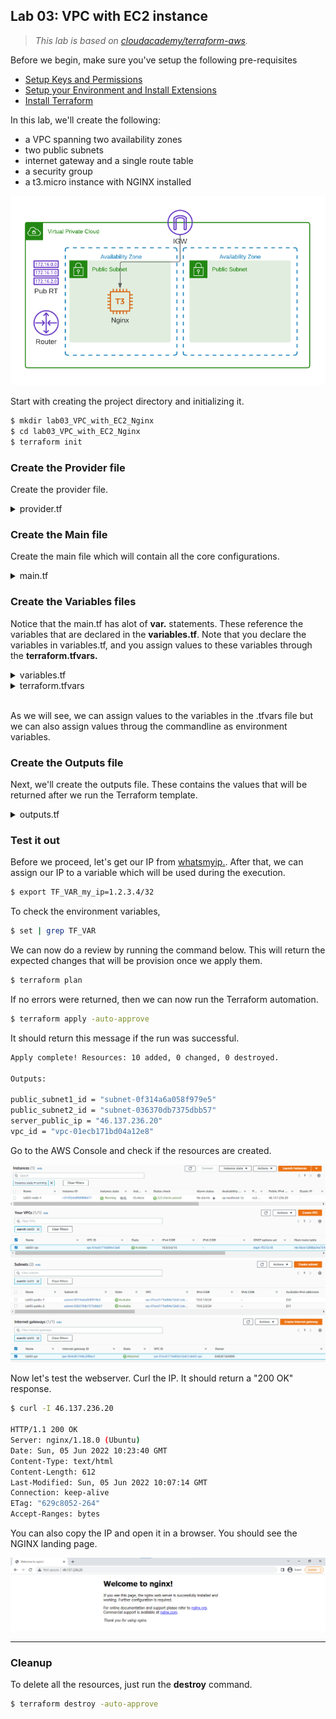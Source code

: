 
## Lab 03: VPC with EC2 instance

> *This lab is based on [cloudacademy/terraform-aws](https://github.com/cloudacademy/terraform-aws).*

Before we begin, make sure you've setup the following pre-requisites

  - [Setup Keys and Permissions](../README.md#pre-requisites)
  - [Setup your Environment and Install Extensions](../README.md#pre-requisites) 
  - [Install Terraform](../README.md#pre-requisites) 

In this lab, we'll create the following:

- a VPC spanning two availability zones
- two public subnets
- internet gateway and a single route table
- a security group
- a t3.micro instance with NGINX installed

![](../Images/lab3ex11.png)  


Start with creating the project directory and initializing it.

```bash
$ mkdir lab03_VPC_with_EC2_Nginx
$ cd lab03_VPC_with_EC2_Nginx
$ terraform init
```

### Create the Provider file

Create the provider file.

<details><summary> provider.tf </summary>
 
```bash
 terraform {
  required_version = ">= 0.12"

  required_providers {
    aws = {
      source  = "hashicorp/aws"
      version = ">= 4.16.0"
    }
  }
}

provider "aws" {
  region                   = var.aws_region
  shared_credentials_files = var.my_credentials
  profile                  = var.my_profile
}

```
 
</details>

### Create the Main file

Create the main file which will contain all the core configurations.

<details><summary> main.tf </summary>
 
```bash
# lab03_VPC_with_EC2_Nginx
#--------------------------------------------------------------
# This terraform template deploys a VPC with 2 public subnets
# that has a security group, an internet gateway, and a 
# single route table. 
# An EC2 is also created with Nginx installe.

#--------------------------------------------------------------

# Creates the VPC.
resource "aws_vpc" "lab03-vpc" {
  cidr_block           = "10.0.0.0/16"
  instance_tenancy     = "default"
  enable_dns_support   = "true"
  enable_dns_hostnames = "true"

  tags = {
    Name = "lab03-vpc"
  }
}

# Creates the first public subnet.
resource "aws_subnet" "lab03-public-1" {
  vpc_id                  = aws_vpc.lab03-vpc.id
  cidr_block              = "10.0.1.0/24"
  map_public_ip_on_launch = true
  availability_zone       = var.avail_zones[0]

  tags = {
    Name = "lab03-public-1"
    Type = "Public"
  }
}

# Creates the second public subnet.
resource "aws_subnet" "lab03-public-2" {
  vpc_id                  = aws_vpc.lab03-vpc.id
  cidr_block              = "10.0.2.0/24"
  map_public_ip_on_launch = true
  availability_zone       = var.avail_zones[1]

  tags = {
    Name = "lab03-public-2"
    Type = "Public"
  }
}

# Creates the internet gateway.
resource "aws_internet_gateway" "lab03-gw" {
  vpc_id = aws_vpc.lab03-vpc.id

  tags = {
    Name = "lab03-gw"
  }
}

# Creates the route table.
resource "aws_route_table" "lab03-route-table" {
  vpc_id = aws_vpc.lab03-vpc.id

  route {
    cidr_block = "0.0.0.0/0"
    gateway_id = aws_internet_gateway.lab03-gw.id
  }

  tags = {
    Name = "lab03-route-table"
  }
}

# Associates the route table to the first public subnet
resource "aws_route_table_association" "lab03-route-assoc-1" {
  subnet_id      = aws_subnet.lab03-public-1.id
  route_table_id = aws_route_table.lab03-route-table.id
}

# Associates the route table to the second public subnet
resource "aws_route_table_association" "lab03-route-assoc-2" {
  subnet_id      = aws_subnet.lab03-public-2.id
  route_table_id = aws_route_table.lab03-route-table.id
}

# Creates the security group for the EC2-Nginx server.
resource "aws_security_group" "lab03-secgroup-1" {
  name        = "lab03-secgroup-1"
  description = "Allow web server network traffic"
  vpc_id      = aws_vpc.lab03-vpc.id

  ingress {
    description = "SSH from my IP"
    from_port   = 22
    to_port     = 22
    protocol    = "tcp"
    cidr_blocks = [var.my_ip]
  }

  ingress {
    description = "HTTP from anywhere"
    from_port   = 80
    to_port     = 80
    protocol    = "tcp"
    cidr_blocks = ["0.0.0.0/0"]
  }

  egress {
    from_port   = 0
    to_port     = 0
    protocol    = "-1"
    cidr_blocks = ["0.0.0.0/0"]
  }

  tags = {
    Name = "lab03-secgroup-1"
  }
}

# Creates the EC2 instance with NGINX installed
resource "aws_instance" "lab03-node-1" {
  instance_type               = var.instance_type
  ami                         = var.amis[var.aws_region]
  key_name                    = aws_key_pair.lab03-keypair.id
  vpc_security_group_ids      = [aws_security_group.lab03-secgroup-1.id]
  subnet_id                   = aws_subnet.lab03-public-1.id
  associate_public_ip_address = true
  user_data                   = file("webserver.tpl")

  root_block_device {
    volume_size = 10
  }

  tags = {
    Name = "lab03-node-1"
  }
}

# Imports the keypair
resource "aws_key_pair" "lab03-keypair" {
  key_name   = "lab03-keypair"
  public_key = file("~/.ssh/tf-keypair.pub")
}
```
</details>

### Create the Variables files

Notice that the main.tf has alot of **var.** statements. These reference the variables that are declared in the **variables.tf**. Note that you declare the variables in variables.tf, and you assign values to these variables through the **terraform.tfvars.**

<details><summary> variables.tf </summary>
 
```bash
# Variables for setting up terraform

variable "aws_region" {
  description = "AWS region"
  type        = string
}

variable "my_credentials" {
  description = "Credentials to be used to connect to AWS"
  type        = list(string)
}

variable "my_profile" {
  description = "Profile to be used to connect to AWS"
  type        = string
}

# Variables for creating the VPC and EC2 instances

variable "instance_type" {
  type = string
}

variable "avail_zones" {
  type = list(string)
}

variable "my_ip" {
  type = string
}

variable "amis" {
  type = map(any)
  default = {
    "ap-southeast-1" : "ami-04d9e855d716f9c99"
    "ap-northeast-1" : "ami-081ce1b631be2b337"
  }
}
```
 
</details>

<details><summary> terraform.tfvars </summary>
 
```bash
# Variables for setting up terraform
aws_region     = "ap-southeast-1"
my_credentials = ["/mnt/c/Users/Eden.Jose/.aws/credentials"]
my_profile     = "vscode-dev"

# Variables for creating the VPC and EC2 instances
avail_zones   = ["ap-southeast-1a", "ap-southeast-1b", "ap-southeast-1c"]
instance_type = "t3.micro"
```

</details>
</br>

As we will see, we can assign values to the variables in the .tfvars file but we can also assign values throug the commandline as environment variables.

### Create the Outputs file

Next, we'll create the outputs file. These contains the values that will be returned after we run the Terraform template.

<details><summary> outputs.tf </summary>
 
```bash
output "vpc_id" {
  value = aws_vpc.lab03-vpc.id
}

output "public_subnet1_id" {
  value = aws_subnet.lab03-public-1.id
}

output "public_subnet2_id" {
  value = aws_subnet.lab03-public-2.id
}

output "server_public_ip" {
  value = aws_instance.lab03-node-1.public_ip
}
```
 
</details>


### Test it out

Before we proceed, let's get our IP from [whatsmyip.](https://whatismyipaddress.com/). After that, we can assign our IP to a variable which will be used during the execution.

```bash
$ export TF_VAR_my_ip=1.2.3.4/32 
```

To check the environment variables,

```bash
$ set | grep TF_VAR 
```

We can now do a review by running the command below. This will return the expected changes that will be provision once we apply them.

```bash
$ terraform plan 
```

If no errors were returned, then we can now run the Terraform automation.

```bash
$ terraform apply -auto-approve 
```

It should return this message if the run was successful.

```bash
Apply complete! Resources: 10 added, 0 changed, 0 destroyed.

Outputs:

public_subnet1_id = "subnet-0f314a6a058f979e5"
public_subnet2_id = "subnet-036370db7375dbb57"
server_public_ip = "46.137.236.20"
vpc_id = "vpc-01ecb171bd04a12e8"
```

 
Go to the AWS Console and check if the resources are created.

![](../Images/lab3awsec2created.png)  
![](../Images/lab3awsvpccreated.png)  
![](../Images/lab3awssubnetcreated.png)  
![](../Images/lab3awsigwcreated.png)  

Now let's test the webserver. Curl the IP. It should return a "200 OK" response.

```bash
$ curl -I 46.137.236.20

HTTP/1.1 200 OK
Server: nginx/1.18.0 (Ubuntu)
Date: Sun, 05 Jun 2022 10:23:40 GMT
Content-Type: text/html
Content-Length: 612
Last-Modified: Sun, 05 Jun 2022 10:07:14 GMT
Connection: keep-alive
ETag: "629c8052-264"
Accept-Ranges: bytes
```

You can also copy the IP and open it in a browser. You should see the NGINX landing page.

![](../Images/lab3awsnginxcreated.png)  

----------------------------------------------

### Cleanup

To delete all the resources, just run the **destroy** command.

```bash
$ terraform destroy -auto-approve 
```

